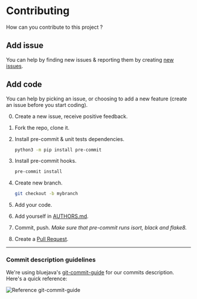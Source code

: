 # Contributing

How can you contribute to this project ?

## Add issue

You can help by finding new issues & reporting them by creating [new issues](https://gitlab.com/kapt/open-source/djangocms-blog-view-restrictions/-/issues/new?issue).

## Add code

You can help by picking an issue, or choosing to add a new feature (create an issue before you start coding).

0. Create a new issue, receive positive feedback.

1. Fork the repo, clone it.

2. Install pre-commit & unit tests dependencies.
    ```bash
    python3 -m pip install pre-commit
    ```

3. Install pre-commit hooks.
    ```bash
    pre-commit install
    ```

4. Create new branch.
    ```bash
    git checkout -b mybranch
    ```

5. Add your code.

7. Add yourself in [AUTHORS.md](AUTHORS.md).

8. Commit, push.
    *Make sure that pre-commit runs isort, black and flake8.*

9. Create a [Pull Request](https://gitlab.com/kapt/open-source/djangocms-blog-view-restriction/-/merge_requests/new).

----

### Commit description guidelines

We're using bluejava's [git-commit-guide](https://github.com/bluejava/git-commit-guide) for our commits description. Here's a quick reference:

![Reference git-commit-guide](https://raw.githubusercontent.com/bluejava/git-commit-guide/master/gitCommitMsgGuideQuickReference.png)
